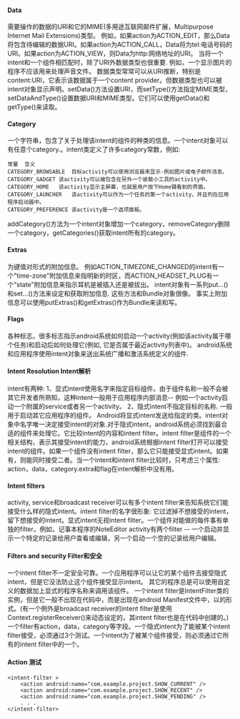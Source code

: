 #### Data
需要操作的数据的URI和它的MIME(多用途互联网邮件扩展，Multipurpose Internet Mail Extensions)类型。 例如，如果action为ACTION_EDIT，那么Data将包含待编辑的数据URI。如果action为ACTION_CALL，Data将为tel:电话号码的URI。如果action为ACTION_VIEW，则Data为http:网络地址的URI。
当将一个intent和一个组件相匹配时，除了URI外数据类型也很重要. 例如，一个显示图片的程序不应该用来处理声音文件。
数据类型常常可以从URI推断，特别是content:URI，它表示该数据属于一个content provider。但数据类型也可以被intent对象显示声明。setData()方法设置URI，而setType()方法指定MIME类型，setDataAndType()设置数据URI和MIME类型。它们可以使用getData()和getType()来读取。
#### Category
一个字符串，包含了关于处理该intent的组件的种类的信息。一个intent对象可以有任意个category.。intent类定义了许多category常数，例如:
```  
常量	含义
CATEGORY_BROWSABLE	目标activity可以使用浏览器来显示-例如图片或电子邮件消息。
CATEGORY_GADGET	该activity可以被包含在另外一个装载小工具的activity中。
CATEGORY_HOME	该activity显示主屏幕，也就是用户按下Home键看到的界面。
CATEGORY_LAUNCHER	该activity可以作为一个任务的第一个activity，并且列在应用程序启动器中。
CATEGORY_PREFERENCE	该activity是一个选项面板。
```
addCategory()方法为一个intent对象增加一个category，removeCategory删除一个category，getCategories()获取intent所有的category。
#### Extras
为键值对形式的附加信息。 例如ACTION_TIMEZONE_CHANGED的intent有一个"time-zone"附加信息来指明新的时区，而ACTION_HEADSET_PLUG有一个"state"附加信息来指示耳机是被插入还是被拔出。
intent对象有一系列put...()和set...()方法来设定和获取附加信息. 这些方法和Bundle对象很像。 事实上附加信息可以使用putExtras()和getExtras()作为Bundle来读和写。
#### Flags
各种标志。很多标志指示android系统如何启动一个activity(例如该activity属于哪个任务)和启动后如何处理它(例如, 它是否属于最近activity列表中)。
android系统和应用程序使用intent对象来送出系统广播和激活系统定义的组件.
#### Intent Resolution Intent解析
intent有两种:
1、显式intent使用名字来指定目标组件。由于组件名称一般不会被其它开发者所熟知，这种intent一般用于应用程序内部消息-- 例如一个activity启动一个附属的service或者另一个activity。
2、隐式intent不指定目标的名称. 一般用于启动其它应用程序的组件。
Android将显式intent发送给指定的类。intent对象中名字唯一决定接受intent的对象.对于隐式intent，android系统必须找到最合适的组件来处理它。它比较intent的内容和intent filter。intent filter是组件的一个相关结构，表示其接受intent的能力，android系统根据intent filter打开可以接受intent的组件。如果一个组件没有intent filter，那么它只能接受显式intent。如果有，则能同时接受二者。当一个intent和intent filter比较时，只考虑三个属性: action，data，category.extra和flag在intent解析中没有用。
#### Intent filters
activity, service和broadcast receiver可以有多个intent filter来告知系统它们能接受什么样的隐式intent。intent filter的名字很形象: 它过滤掉不想接受的intent，留下想接受的intent。显式intent无视intent filter。一个组件对能做的每件事有单独的filter。例如，记事本程序的NoteEditor activity有两个filter -- 一个启动并显示一个特定的记录给用户查看或编辑，另一个启动一个空的记录给用户编辑。
#### Filters and security Filter和安全
一个intent filter不一定安全可靠。一个应用程序可以让它的某个组件去接受隐式intent，但是它没法防止这个组件接受显示intent。 其它的程序总是可以使用自定义的数据加上显式的程序名称来调用该组件。
一个intent filter是IntentFilter类的实例，但是它一般不出现在代码中，而是出现在android Manifest文件中，以<intent-filter>的形式。(有一个例外是broadcast receiver的intent filter是使用Context.registerReceiver()来动态设定的，其intent filter也是在代码中创建的。)
一个filter有action，data，category等字段。一个隐式intent为了能被某个intent filter接受，必须通过3个测试。一个intent为了被某个组件接受，则必须通过它所有的intent filter中的一个。
#### Action 测试
```  
<intent-filter >
	<action android:name="com.example.project.SHOW_CURRENT" />
	<action android:name="com.example.project.SHOW_RECENT" />
	<action android:name="com.example.project.SHOW_PENDING" />
	. . .
</intent-filter>
```